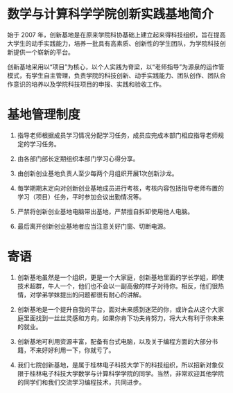 # 数学与计算科学学院创新实践基地简介

始于 2007 年，创新基地是在原来学院科协基础上建立起来得科技组织，旨在提高大学生的动手实践能力，培养一批具有高素质、创新性的学生团队，为学院科技创新提供一个崭新的平台。

创新基地采用以“项目”为核心，以个人实践为脊梁，以“老师指导”为源泉的运作管模式，有学生自主管理，负责学院的科技创新、动手实践能力、团队创作、团队合作意识的培养以及学院科技项目的申报、实践和验收工作。

# 基地管理制度

1. 指导老师根据成员学习情况分配学习任务，成员应完成本部门相应指导老师规定的学习任务。

2. 由各部门部长定期组织本部门学习心得分享。

3. 由创新创业基地负责人至少每两个月组织开展1次创新沙龙。

4. 每学期期末定向对创新创业基地成员进行考核，考核内容包括指导老师布置的学习（项目）任务，平时参加会议出勤情况等。

5. 严禁将创新创业基地电脑带出基地，严禁擅自拆卸使用他人电脑。

6. 最后离开创新创业基地者应当注意关好门窗、切断电源。

# 寄语

1. 创新基地虽然是一个组织，更是一个大家庭，创新基地里面的学长学姐，即使技术超群，牛人一个，他们也不会以一副高傲的样子对待你。相反，他们很热情，对学弟学妹提出的问题都很有耐心的讲解。

2. 创新基地是一个提升自我的平台，面对未来感到迷茫的你，或许会从这个大家庭里面找到一丝丝灵感和方向，如果你肯下功夫肯努力，将大大有利于你未来的就业。

3. 创新基地可利用资源丰富，配备有台式电脑，以及关于编程方面的大部分书籍，不来好好利用一下，你就亏了。

4. 我们七院创新基地，是属于桂林电子科技大学下的科技组织，所以招新对象仅限于桂林电子科技大学数学与计算科学学院的同学。当然，非常欢迎其他学院的同学们和我们交流学习编程技术，共同进步。